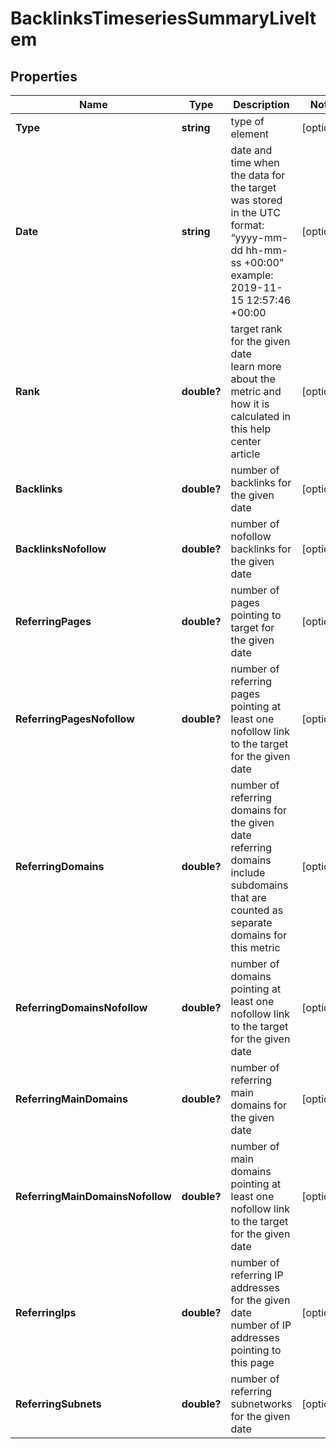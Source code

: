 # BacklinksTimeseriesSummaryLiveItem


## Properties

| Name | Type | Description | Notes |
|------------ | ------------- | ------------- | -------------|
**Type** | **string** | type of element |[optional]|
**Date** | **string** | date and time when the data for the target was stored<br>in the UTC format: “yyyy-mm-dd hh-mm-ss +00:00”<br>example:<br>2019-11-15 12:57:46 +00:00 |[optional]|
**Rank** | **double?** | target rank for the given date<br>learn more about the metric and how it is calculated in this help center article |[optional]|
**Backlinks** | **double?** | number of backlinks for the given date |[optional]|
**BacklinksNofollow** | **double?** | number of nofollow backlinks for the given date |[optional]|
**ReferringPages** | **double?** | number of pages pointing to target for the given date |[optional]|
**ReferringPagesNofollow** | **double?** | number of referring pages pointing at least one nofollow link to the target for the given date |[optional]|
**ReferringDomains** | **double?** | number of referring domains for the given date<br>referring domains include subdomains that are counted as separate domains for this metric |[optional]|
**ReferringDomainsNofollow** | **double?** | number of domains pointing at least one nofollow link to the target for the given date |[optional]|
**ReferringMainDomains** | **double?** | number of referring main domains for the given date |[optional]|
**ReferringMainDomainsNofollow** | **double?** | number of main domains pointing at least one nofollow link to the target for the given date |[optional]|
**ReferringIps** | **double?** | number of referring IP addresses for the given date<br>number of IP addresses pointing to this page |[optional]|
**ReferringSubnets** | **double?** | number of referring subnetworks for the given date |[optional]|